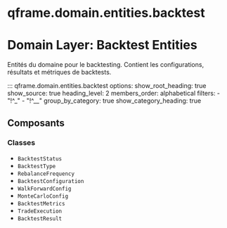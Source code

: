 # qframe.domain.entities.backtest


Domain Layer: Backtest Entities
==============================

Entités du domaine pour le backtesting.
Contient les configurations, résultats et métriques de backtests.


::: qframe.domain.entities.backtest
    options:
      show_root_heading: true
      show_source: true
      heading_level: 2
      members_order: alphabetical
      filters:
        - "!^_"
        - "!^__"
      group_by_category: true
      show_category_heading: true

## Composants

### Classes

- `BacktestStatus`
- `BacktestType`
- `RebalanceFrequency`
- `BacktestConfiguration`
- `WalkForwardConfig`
- `MonteCarloConfig`
- `BacktestMetrics`
- `TradeExecution`
- `BacktestResult`

